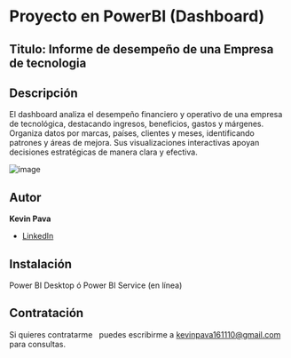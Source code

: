 # Proyecto en PowerBI (Dashboard)

## Titulo: Informe de desempeño de  una Empresa de tecnologia

## Descripción
El dashboard analiza el desempeño financiero y operativo de una empresa de tecnológica, destacando ingresos, beneficios, gastos y márgenes. Organiza datos por marcas, países, clientes y meses, identificando patrones y áreas de mejora. Sus visualizaciones interactivas apoyan decisiones estratégicas de manera clara y efectiva.

![image](https://github.com/user-attachments/assets/deaba3fa-08cd-4664-9cf7-1c3441fdcf17)


## Autor
**Kevin Pava**

* [LinkedIn](https://www.linkedin.com/in/kevin-alexander-pava-león-a31238246/)

## Instalación
Power BI Desktop ó Power BI Service (en línea)

## Contratación
Si quieres contratarme    
puedes escribirme a kevinpava161110@gmail.com para consultas.


